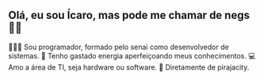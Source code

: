 ## Olá, eu sou Ícaro, mas pode me chamar de negs 🤙🏿
👨🏿‍💻 Sou programador, formado pelo senai como desenvolvedor de sistemas.
🧠 Tenho gastado energia aperfeiçoando meus conhecimentos.
💻 Amo a área de TI, seja hardware ou software.
🌴 Diretamente de pirajacity.
#

<!-- #
<div style="display: inline_block"><br>
 <img align="center" height="30" width="40" src="https://raw.githubusercontent.com/devicons/devicon/master/icons/git/git-original.svg">
 <img align="center" height="30" width="40" src="https://raw.githubusercontent.com/devicons/devicon/master/icons/c/c-original.svg">
</div> -->
